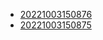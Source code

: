 - [20221003150876](/zet/20221003150876/README.md)
- [20221003150875](/zet/20221003150875/README.md)
